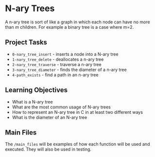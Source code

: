 # N-ary Trees

A n-ary tree is sort of like a graph in which each node can have no more than _m_ children.
For example a binary tree is a case where m=2.

## Project Tasks

- ```0-nary_tree_insert``` - inserts a node into a N-ary tree
- ```1-nary_tree_delete``` - deallocates a n-ary tree
- ```2-nary_tree_traverse``` - traverse a n-ary tree
- ```3-nary_tree_diameter``` - finds the diameter of a n-ary tree
- ```4-path_exists``` - find a path in an n-ary tree

## Learning Objectives

- What is a N-ary tree
- What are the most common usage of N-ary trees
- How to represent an N-ary tree in C in at least two different ways
- What is the diameter of an N-ary tree

## Main Files

The ```/main_files``` will be examples of how each function will be used and executed.
They will also be used in testing.
